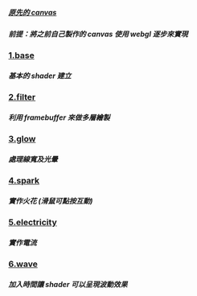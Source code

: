 ##### [原先的 canvas](https://virtools.github.io/electricity/demo3/)

##### 前提：將之前自己製作的 canvas 使用 webgl 逐步來實現

### [1.base](https://virtools.github.io/electricity_webgl/dist/1.base/)

##### 基本的 shader 建立

### [2.filter](https://virtools.github.io/electricity_webgl/dist/2.filter/)

##### 利用 framebuffer 來做多層繪製

### [3.glow](https://virtools.github.io/electricity_webgl/dist/3.glow/)

##### 處理線寬及光暈

### [4.spark](https://virtools.github.io/electricity_webgl/dist/4.spark/)

##### 實作火花 (滑鼠可點按互動)

### [5.electricity](https://virtools.github.io/electricity_webgl/dist/5.electricity/)

##### 實作電流

### [6.wave](https://virtools.github.io/electricity_webgl/dist/6.wave/)

##### 加入時間讓 shader 可以呈現波動效果
